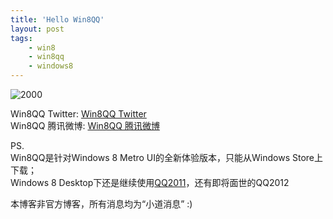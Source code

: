 ```yaml
---
title: 'Hello Win8QQ'
layout: post
tags:
    - win8
    - win8qq
    - windows8
---
```


![2000](http://t3.qpic.cn/mblogpic/9651916edc7521c1a9f8/2000)

Win8QQ Twitter: [Win8QQ Twitter](https://twitter.com/Win8QQ)  
Win8QQ 腾讯微博: [Win8QQ 腾讯微博](http://t.qq.com/win8qq)  

PS.  
Win8QQ是针对Windows 8 Metro UI的全新体验版本，只能从Windows Store上下载；  
Windows 8 Desktop下还是继续使用[QQ2011](http://im.qq.com)，还有即将面世的QQ2012  



本博客非官方博客，所有消息均为“小道消息” :)